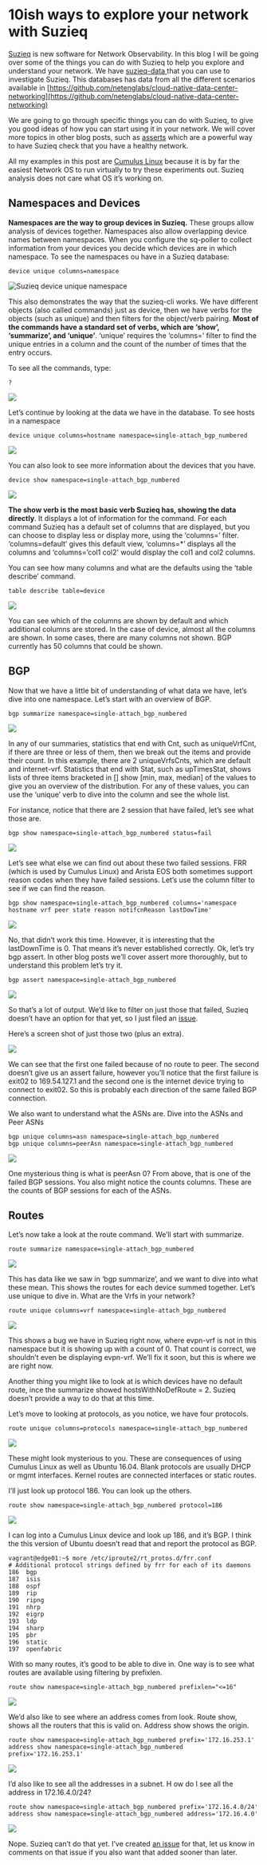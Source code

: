 # 10ish ways to explore your network with Suzieq

[Suzieq](https://github.com/netenglabs/suzieq) is new software for Network Observability. In
this blog I will be going over some of the things you can do with Suzieq to help you explore
and understand your network. We have [suzieq-data ](https://github.com/netenglabs/suzieq-data)
that you can use to investigate Suzieq. This databases has data from all the
different scenarios available in
[https://github.com/netenglabs/cloud-native-data-center-networking](https://github.com/netenglabs/cloud-native-data-center-networking)

We are going to go through specific things you can do with Suzieq, to give
you good ideas of how you can start using it in your network. We will cover
more topics in other blog posts, such as
[asserts](https://github.com/netenglabs/suzieq/blob/master/docs/analyzer.md#asserts)
which are a powerful way to have Suzieq check that you have a healthy network.

All my examples in this post are [Cumulus Linux](https://cumulusnetworks.com/)
because it is by far the easiest Network OS to run virtually to try these experiments out.
Suzieq analysis does not care what OS it’s working on.

## Namespaces and Devices

**Namespaces are the way to group devices in Suzieq.** These groups allow
analysis of devices together. Namespaces also allow overlapping device names
between namespaces. When you configure the sq-poller to collect information from
your devices you decide which devices are in which namespace. To see the namespaces
ou have in a Suzieq database:

```
device unique columns=namespace
```

![Suzieq device unique namespace](images/suzieq-device-unique-namespace.png)

This also demonstrates the way that the suzieq-cli works. We have different
objects (also called commands) just as device, then we have verbs for the objects
(such as unique) and then filters for the object/verb pairing. **Most of the
commands have a standard
set of verbs, which are ‘show’, ‘summarize’, and ‘unique’**.
‘unique’ requires the ‘columns=’ filter to find the unique entries in
a column and the count of the number of times that the entry occurs.

To see all the commands, type:

    ?

![](images/suzieq-help.png)

Let’s continue by looking at the data we have in the database. To see
hosts in a namespace

    device unique columns=hostname namespace=single-attach_bgp_numbered

![](images/suzieq-device-unique-hostname-namespace.png)

You can also look to see more information about the devices that you have.

    device show namespace=single-attach_bgp_numbered

![](images/suzieq-device-show-namespace.png)

**The show verb is the most basic verb Suzieq has, showing the data directly**.
It displays a lot of information for the command. For each command Suzieq has a
default set of columns that are displayed, but you can choose to display less or
display more, using the ‘columns=’ filter. ‘columns=default’ gives this default view,
‘columns=*’ displays all the columns and ‘columns=’col1 col2' would display the col1 and col2 columns.

You can see how many columns and what are the defaults using the ‘table describe’ command.

    table describe table=device

![](images/suzieq-table-describe-device.png)

You can see which of the columns are shown by default and which additional columns are stored.
In the case of device, almost all the columns are shown. In some cases, there are many columns
not shown. BGP currently has 50 columns that could be shown.

## BGP

Now that we have a little bit of understanding of what data we have, let’s dive into one
namespace. Let’s start with an overview of BGP.

    bgp summarize namespace=single-attach_bgp_numbered

![](images/suzieq-bgp-summarize-namespace.png)

In any of our summaries, statistics that end with Cnt, such as uniqueVrfCnt, if there are three
or less of them, then we break out the items and provide their count. In this example, there are 2
uniqueVrfsCnts, which are default and internet-vrf. Statistics that end with Stat, such as
upTimesStat, shows lists of three items bracketed in [] show [min, max, median] of the values
to give you an overview of the distribution. For any of these values, you can use the ‘unique’
verb to dive into the column and see the whole list.

For instance, notice that there are 2 session that have failed, let’s see what those are.

    bgp show namespace=single-attach_bgp_numbered status=fail

![](images/suzieq-bgp-show-namespace-status-fail.png)

Let’s see what else we can find out about these two failed sessions. FRR (which is used by Cumulus Linux)
and Arista EOS both sometimes support reason codes when they have failed sessions. Let’s use the column
filter to see if we can find the reason.

    bgp show namespace=single-attach_bgp_numbered columns='namespace hostname vrf peer state reason notifcnReason lastDowTime'

![](images/suzieq-bgp-show-namespace-columns-status-fail.png)

No, that didn’t work this time. However, it is interesting that the lastDownTime is 0.
That means it’s never established correctly. Ok, let’s try bgp assert. In other blog posts
we’ll cover assert more thoroughly, but to understand this problem let’s try it.

    bgp assert namespace=single-attach_bgp_numbered

![](images/suzieq-bgp-assert-namespace.png)

So that’s a lot of output. We’d like to filter on just those that failed, Suzieq doesn’t
have an option for that yet, so I just filed an [issue](https://github.com/netenglabs/suzieq/issues/118).

Here’s a screen shot of just those two (plus an extra).

![](images/suzieq-bgp-assert-namespace-narrow.png)

We can see that the first one failed because of no route to peer. The second doesn’t
give us an assert failure, however you’ll notice that the first failure is exit02 to
169.54.127.1 and the second one is the internet device trying to connect to exit02.
So this is probably each direction of the same failed BGP connection.

We also want to understand what the ASNs are. Dive into the ASNs and Peer ASNs

    bgp unique columns=asn namespace=single-attach_bgp_numbered
    bgp unique columns=peerAsn namespace=single-attach_bgp_numbered

![](images/suzieq-bgp-unique-asn-namespace.png)

One mysterious thing is what is peerAsn 0? From above, that is one of the failed BGP
sessions. You also might notice the counts columns. These are the counts of BGP
sessions for each of the ASNs.

## Routes

Let’s now take a look at the route command. We’ll start with summarize.

    route summarize namespace=single-attach_bgp_numbered

![](images/suzieq-route-summarize-namespace.png)

This has data like we saw in ‘bgp summarize’, and we want to dive into what
these mean. This shows the routes for each device summed together. Let’s use
unique to dive in. What are the Vrfs in your network?

    route unique columns=vrf namespace=single-attach_bgp_numbered

![](images/suzieq-route-unique-vrf-namespace.png)

This shows a bug we have in Suzieq right now, where evpn-vrf is not in this
namespace but it is showing up with a count of 0. That count is correct, we
shouldn’t even be displaying evpn-vrf. We’ll fix it soon, but this is where we are right now.

Another thing you might like to look at is which devices have no default route,
ince the summarize showed hostsWithNoDefRoute = 2. Suzieq doesn’t provide a way to do that at this time.

Let’s move to looking at protocols, as you notice, we have four protocols.

    route unique columns=protocols namespace=single-attach_bgp_numbered

![](images/suzieq-route-unique-protocol-namespace.png)

These might look mysterious to you. These are consequences of using Cumulus Linux as
well as Ubuntu 16.04. Blank protocols are usually DHCP or mgmt interfaces. Kernel routes are connected interfaces or static routes.

I’ll just look up protocol 186. You can look up the others.

    route show namespace=single-attach_bgp_numbered protocol=186

![](images/suzieq-route-show-namespace-protocol-186.png)

I can log into a Cumulus Linux device and look up 186, and it’s BGP. I think the this
version of Ubuntu doesn’t read that and report the protocol as BGP.

    vagrant@edge01:~$ more /etc/iproute2/rt_protos.d/frr.conf
    # Additional protocol strings defined by frr for each of its daemons
    186  bgp
    187  isis
    188  ospf
    189  rip
    190  ripng
    191  nhrp
    192  eigrp
    193  ldp
    194  sharp
    195  pbr
    196  static
    197  openfabric

With so many routes, it’s good to be able to dive in. One way is to see what
routes are available using filtering by prefixlen.

    route show namespace=single-attach_bgp_numbered prefixlen="<=16"

![](images/suzieq-route-show-namespace-prefixlen.png)

We’d also like to see where an address comes from look. Route show, shows all the
routers that this is valid on. Address show shows the origin.

    route show namespace=single-attach_bgp_numbered prefix='172.16.253.1'
    address show namespace=single-attach_bgp_numbered prefix='172.16.253.1'

![](images/suzieq-route-show-address-show-namespace.png)

I’d also like to see all the addresses in a subnet. H ow do I see all the address in 172.16.4.0/24?

    route show namespace=single-attach_bgp_numbered prefix='172.16.4.0/24'
    address show namespace=single-attach_bgp_numbered address='172.16.4.0'

![](images/suzieq-route-show-address-show-namespace-24.png)

Nope. Suzieq can’t do that yet. I’ve created [an issue](https://github.com/netenglabs/suzieq/issues/117)
for that, let us know in comments on that issue if you also want that added sooner than later.
